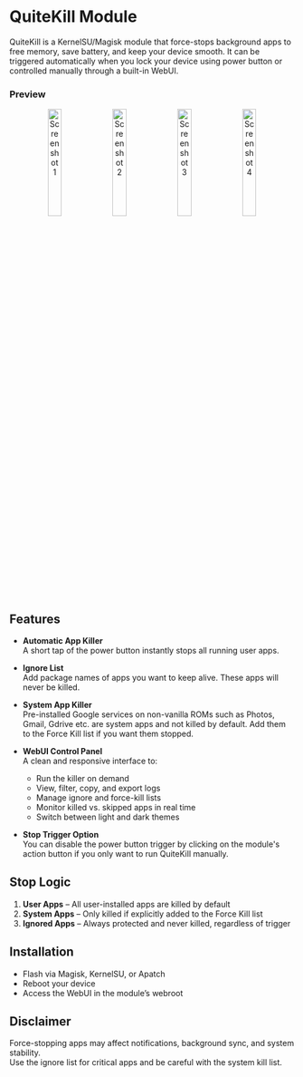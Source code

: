 # QuiteKill Module

QuiteKill is a KernelSU/Magisk module that force-stops background apps to free memory, save battery, and keep your device smooth. It can be triggered automatically when you lock your device using power button or controlled manually through a built-in WebUI.


### Preview

<p align="center">
  <img src="https://raw.githubusercontent.com/MeowDump/MeowDump/refs/heads/main/Assets/ss7.gif" alt="Screenshot 1" width="22%">
  <img src="https://raw.githubusercontent.com/MeowDump/MeowDump/refs/heads/main/Assets/ss8.gif" alt="Screenshot 2" width="22%">
  <img src="https://raw.githubusercontent.com/MeowDump/MeowDump/refs/heads/main/Assets/ss9.png" alt="Screenshot 3" width="22%">
  <img src="https://raw.githubusercontent.com/MeowDump/MeowDump/refs/heads/main/Assets/ss10.png" alt="Screenshot 4" width="22%">
</p>


## Features

- **Automatic App Killer**  
  A short tap of the power button instantly stops all running user apps.  

- **Ignore List**  
  Add package names of apps you want to keep alive. These apps will never be killed.  

- **System App Killer**  
  Pre-installed Google services on non-vanilla ROMs such as Photos, Gmail, Gdrive etc. are system apps and not killed by default. Add them to the Force Kill list if you want them stopped.  

- **WebUI Control Panel**  
  A clean and responsive interface to:  
  - Run the killer on demand  
  - View, filter, copy, and export logs  
  - Manage ignore and force-kill lists  
  - Monitor killed vs. skipped apps in real time  
  - Switch between light and dark themes  

- **Stop Trigger Option**  
  You can disable the power button trigger by clicking on the module's action button if you only want to run QuiteKill manually.


## Stop Logic

1. **User Apps** – All user-installed apps are killed by default  
2. **System Apps** – Only killed if explicitly added to the Force Kill list  
3. **Ignored Apps** – Always protected and never killed, regardless of trigger  


## Installation

- Flash via Magisk, KernelSU, or Apatch  
- Reboot your device  
- Access the WebUI in the module’s webroot  


## Disclaimer

Force-stopping apps may affect notifications, background sync, and system stability.  
Use the ignore list for critical apps and be careful with the system kill list.

